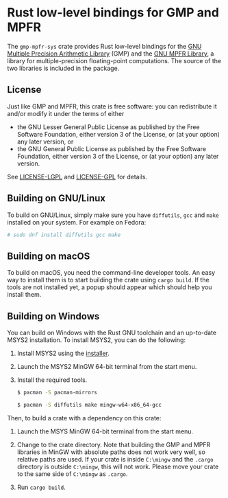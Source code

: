 # Rust low-level bindings for GMP and MPFR

The `gmp-mpfr-sys` crate provides Rust low-level bindings for the
[GNU Multiple Precision Arithmetic Library](https://gmplib.org/) (GMP)
and the [GNU MPFR Library](http://www.mpfr.org/), a library for
multiple-precision floating-point computations. The source of the two
libraries is included in the package.

## License

Just like GMP and MPFR, this crate is free software: you can
redistribute it and/or modify it under the terms of either

* the GNU Lesser General Public License as published by the Free
  Software Foundation, either version 3 of the License, or (at your
  option) any later version, or
* the GNU General Public License as published by the Free Software
  Foundation, either version 3 of the License, or (at your option) any
  later version.
  
See [LICENSE-LGPL](LICENSE-LGPL.md) and [LICENSE-GPL](LICENSE-GPL.md)
for details.

## Building on GNU/Linux

To build on GNU/Linux, simply make sure you have `diffutils`, `gcc`
and `make` installed on your system. For example on Fedora:

```sh
# sudo dnf install diffutils gcc make
```

## Building on macOS

To build on macOS, you need the command-line developer tools. An easy
way to install them is to start building the crate using `cargo
build`. If the tools are not installed yet, a popup should appear
which should help you install them.

## Building on Windows

You can build on Windows with the Rust GNU toolchain and an up-to-date
MSYS2 installation. To install MSYS2, you can do the following:

1. Install MSYS2 using the [installer](https://msys2.github.io/).

2. Launch the MSYS2 MinGW 64-bit terminal from the start menu.

3. Install the required tools.

   ```sh
   $ pacman -S pacman-mirrors
   
   $ pacman -S diffutils make mingw-w64-x86_64-gcc
   ```
   
Then, to build a crate with a dependency on this crate:

1. Launch the MSYS MinGW 64-bit terminal from the start menu.

2. Change to the crate directory. Note that building the GMP and MPFR
   libraries in MinGW with absolute paths does not work very well, so
   relative paths are used. If your crate is inside `C:\mingw` and the
   `.cargo` directory is outside `C:\mingw`, this will not work.
   Please move your crate to the same side of `C:\mingw` as `.cargo`.

3. Run `cargo build`.
